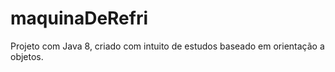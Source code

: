 # maquinaDeRefri
Projeto com Java 8, criado com intuito de estudos baseado em orientação a objetos.


